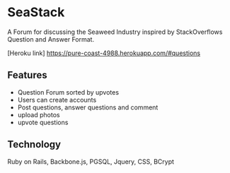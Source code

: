 # SeaStack

A Forum for discussing the Seaweed Industry inspired by StackOverflows Question
and Answer Format.

[Heroku link] https://pure-coast-4988.herokuapp.com/#questions

[heroku]: https://pure-coast-4988.herokuapp.com/#questions

## Features
  - Question Forum sorted by upvotes
  - Users can create accounts
  - Post questions, answer questions and comment
  - upload photos
  - upvote questions


## Technology
  Ruby on Rails, Backbone.js, PGSQL, Jquery, CSS, BCrypt





<!-- rm ~/.ssh/id_rsa.pub
heroku login
ssh-keygen -t rsa -b 4096 -C "bbraelan@gmail.com"
heroku keys:add
git remote add heroku git@heroku.com:pure-coast-4988.git
git push heroku master
heroku open -->
